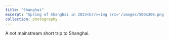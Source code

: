 ```yaml
---
title: "Shanghai"
excerpt: "Spring of Shanghai in 2023<br/><img src='/images/500x300.png'>"
collection: photography
---
```


A not mainstream short trip to Shanghai.

<!-- ![1](/images/DSC01893.jpg)

![2](/images/DSC01965.jpg)

![3](/images/DSC01981.jpg)

![4](/images/DSC01997.jpg)

![5](/images/DSC02071.jpg)

![6](/images/DSC02093.jpg) -->
